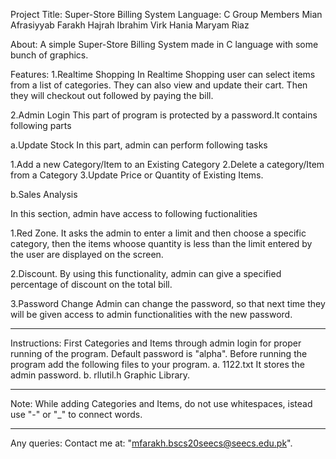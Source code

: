  
Project Title: Super-Store Billing System
Language: C
Group Members
 Mian Afrasiyyab Farakh
 Hajrah Ibrahim Virk
 Hania Maryam Riaz

About:
A simple Super-Store Billing System made in C language with some bunch of graphics.

Features:
 1.Realtime Shopping
 In Realtime Shopping user can select items from a list of categories. They can also view and update their cart.  Then they will checkout out followed by paying the bill.
 
 2.Admin Login
 This part of program is protected by a password.It contains following parts

 a.Update Stock
 In this part, admin can perform following tasks
 
 1.Add a new Category/Item to an Existing Category
 2.Delete a category/Item from a Category
 3.Update Price or Quantity of Existing Items.

 b.Sales Analysis

 In this section, admin have access to following fuctionalities
 
 1.Red Zone.
 It asks the admin to enter a limit and then choose a specific category, then the items whoose quantity is less  than the limit entered by the user are displayed on the screen.

 2.Discount.
 By using this functionality, admin can give a specified percentage of discount on the total bill.

 3.Password Change
 Admin can change the password, so that next time they will be given access to admin functionalities with the new  password. 
*****************************************************************************************************************
Instructions:
First Categories and Items through admin login for proper running of the program.
Default password is "alpha".
Before running the program add the following files to your program.
 a.   1122.txt
      It stores the admin password.
 b.   rllutil.h
      Graphic Library.
*****************************************************************************************************************  
Note:
 While adding Categories and Items, do not use whitespaces, istead use "-" or "_" to connect words.

***************************************************************************************************************** 
Any queries:
Contact me at: "mfarakh.bscs20seecs@seecs.edu.pk". 
